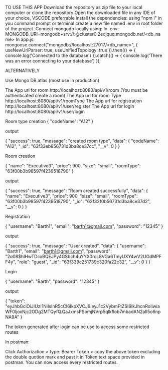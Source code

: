 TO USE THIS APP
Download the repository as zip file to your local computer or clone the repository
Open the downloaded file in any IDE of your choice, VSCODE preferrable
install the dependencies: using "npm i" in you command prompt or terminal
create a new file named .env in root folder of the project.
Connect mongodb locally using:
In .env: MONGODB_URI=mongodb+srv://<username>:<password>@cluster0.2edjquq.mongodb.net/<db_name>
In app.js: mongoose.connect("mongodb://localhost:27017/<db_name>", {
   useNewUrlParser: true,
   useUnifiedTopology: true
}).then(() => {
    console.log('Connected to the database')
}).catch(() => {
    console.log('There was an error connecting to your database')
});

ALTERNATIVELY

Use Mongo DB atlas (most use in production)

The App url for room
http://localhost:8080/api/v1/room (You must be authenticated create a room)
The App url for room Type
http://localhost:8080/api/v1/roomType
The App url for registration
http://localhost:8080/api/v1/user/register
The App url for login
http://localhost:8080/api/v1/user/login

Room type creation
{
    "codeName": "A12"
}

output

{
    "success": true,
    "message": "created room type",
    "data": {
        "codeName": "A12",
        "_id": "63f33eb856731d3ba8ce37cc",
        "__v": 0
    }
}

Room creation

{
    "name": "Executive3",
    "price": 900,
    "size": "small",
    "roomType": "63f00b3b98597f4239518790"
}

output

{
    "success": true,
    "message": "Room created successfully",
    "data": {
        "name": "Executive3",
        "price": 900,
        "size": "small",
        "roomType": "63f00b3b98597f4239518790",
        "_id": "63f33f0b56731d3ba8ce37d2",
        "__v": 0
    }
}

Registration

{
    "username": "Barth1",
    "email": "barth1@gmail.com",
    "password": "12345"
}

output

{
    "success": true,
    "message": "User created",
    "data": {
        "username": "Barth1",
        "email": "barth1@gmail.com",
        "password": "$2a$08$hIHwTDcxBQEJPy4GSbch4uYYX0roL8VGa6TmyUXY4wV2UGdMPFF4y",
        "role": "guest",
        "_id": "63f339c251739c320fa22c32",
        "__v": 0
    }
}

Login

{
    "username": "Barth",
    "password": "12345"
}

output

{
    "token": "eyJhbGciOiJIUzI1NiIsInR5cCI6IkpXVCJ9.eyJ1c2VybmFtZSI6IkJhcnRoIiwiaWF0IjoxNjc2ODg2MTQyfQ.QaJxmsPSbmjNVrp5qlkflob7mbadAN2aII5o6npNA9A"
}

The token generated after login can be use to access some restricted routes

In postman:

Click Authorization > type: Bearer Token > copy the above token excluding the double quotion mark and past it
in Token text space provided in postman. You can now access every restricted routes.
